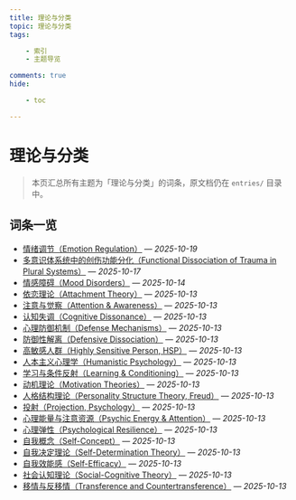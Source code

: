 ```yaml
---
title: 理论与分类
topic: 理论与分类
tags:

    - 索引
    - 主题导览

comments: true
hide:

    - toc

---
```


# 理论与分类

> 本页汇总所有主题为「理论与分类」的词条，原文档仍在 `entries/` 目录中。

## 词条一览

- [情绪调节（Emotion Regulation）](Emotion-Regulation.md) — *2025-10-19*
- [多意识体系统中的创伤功能分化（Functional Dissociation of Trauma in Plural Systems）](Functional-Dissociation-of-Trauma-in-Plural-Systems.md) — *2025-10-17*
- [情感障碍（Mood Disorders）](Mood-Disorders.md) — *2025-10-14*
- [依恋理论（Attachment Theory）](Attachment-Theory.md) — *2025-10-13*
- [注意与觉察（Attention & Awareness）](Attention-Awareness.md) — *2025-10-13*
- [认知失调（Cognitive Dissonance）](Cognitive-Dissonance.md) — *2025-10-13*
- [心理防御机制（Defense Mechanisms）](Defense-Mechanisms.md) — *2025-10-13*
- [防御性解离（Defensive Dissociation）](Defensive-Dissociation.md) — *2025-10-13*
- [高敏感人群（Highly Sensitive Person, HSP）](Highly-Sensitive-Person.md) — *2025-10-13*
- [人本主义心理学（Humanistic Psychology）](Humanistic-Psychology.md) — *2025-10-13*
- [学习与条件反射（Learning & Conditioning）](Learning-Conditioning.md) — *2025-10-13*
- [动机理论（Motivation Theories）](Motivation-Theories.md) — *2025-10-13*
- [人格结构理论（Personality Structure Theory, Freud）](Personality-Structure-Theory.md) — *2025-10-13*
- [投射（Projection, Psychology）](Projection-Psychology.md) — *2025-10-13*
- [心理能量与注意资源（Psychic Energy & Attention）](Psychic-Energy-Attention.md) — *2025-10-13*
- [心理弹性（Psychological Resilience）](Psychological-Resilience.md) — *2025-10-13*
- [自我概念（Self-Concept）](Self-Concept.md) — *2025-10-13*
- [自我决定理论（Self-Determination Theory）](Self-Determination-Theory.md) — *2025-10-13*
- [自我效能感（Self-Efficacy）](Self-Efficacy.md) — *2025-10-13*
- [社会认知理论（Social-Cognitive Theory）](Social-Cognitive-Theory.md) — *2025-10-13*
- [移情与反移情（Transference and Countertransference）](Transference-Countertransference.md) — *2025-10-13*
